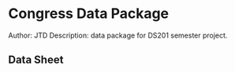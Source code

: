 # Congress Data Package
 Author: JTD
 Description: data package for DS201 semester project.
 
 ## Data Sheet
 
